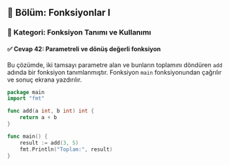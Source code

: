 ## 📘 Bölüm: Fonksiyonlar I  
### 🔹 Kategori: Fonksiyon Tanımı ve Kullanımı  
#### ✅ Cevap 42: Parametreli ve dönüş değerli fonksiyon

Bu çözümde, iki tamsayı parametre alan ve bunların toplamını döndüren `add` adında bir fonksiyon tanımlanmıştır. Fonksiyon `main` fonksiyonundan çağrılır ve sonuç ekrana yazdırılır.

```go
package main
import "fmt"

func add(a int, b int) int {
    return a + b
}

func main() {
    result := add(3, 5)
    fmt.Println("Toplam:", result)
}
```
